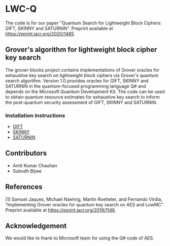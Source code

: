 # LWC-Q

The code is for our paper "Quantum Search for Lightweight Block Ciphers: GIFT, SKINNY and SATURNIN".
Preprint available at https://eprint.iacr.org/2020/1485.

## Grover's algorithm for lightweight block cipher key search

The grover-blocks project contains implementations of Grover oracles for exhaustive key search on lightweight block ciphers via Grover's quantum search algorithm. Version 1.0 provides oracles for GIFT, SKINNY and SATURNIN in the quantum-focused programming language Q# and depends on the Microsoft Quantum Development Kit. The code can be used to obtain quantum resource estimates for exhaustive key search to inform the post-quantum security assessment of GIFT, SKINNY and SATURNIN.

### Installation instructions
- [GIFT](https://github.com/amitcrypto/LWC-Q/blob/main/install.md) 
- [SKINNY](https://github.com/amitcrypto/LWC-Q/blob/main/install.md) 
- [SATURNIN](https://github.com/amitcrypto/LWC-Q/blob/main/install.md)

## Contributors 
- Amit Kumar Chauhan 
- Subodh Bijwe

## References 
[1] Samuel Jaques, Michael Naehrig, Martin Roetteler, and Fernando Virdia, "Implementing Grover oracles for quantum key search on AES and LowMC". Preprint available at https://eprint.iacr.org/2019/1146.

## Acknowledgement 

We would like to thank to Microsoft team for using the Q# code of AES. 

